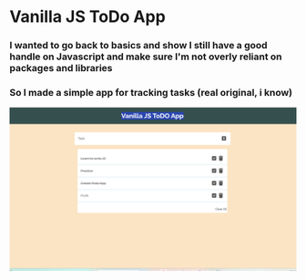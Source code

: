 # Vanilla JS ToDo App
### I wanted to go back to basics and show I still have a good handle on Javascript and make sure I'm not overly reliant on packages and libraries
### So I made a simple app for tracking tasks (real original, i know)
![App Screenshot](AppScreenshot.png)
